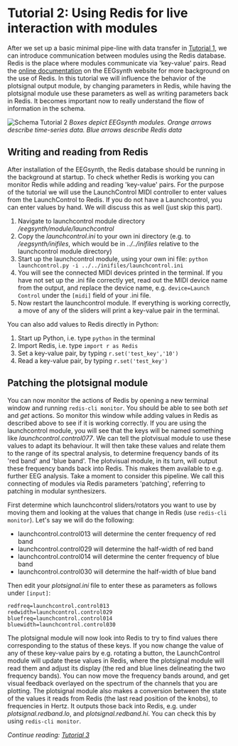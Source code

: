 # Tutorial 2: Using Redis for live interaction with modules

After we set up a basic minimal pipe-line with data transfer in [Tutorial 1](tutorial1.md), we can introduce communication between modules using the Redis database. Redis is the place where modules communicate via 'key-value' pairs. Read the [online documentation](http://www.ouunpo.com/eegsynth/?page_id=514) on the EEGsynth website for more background on the use of Redis. In this tutorial we will influence the behavior of the plotsignal output module, by changing parameters in Redis, while having the plotsignal module use these parameters as well as writing parameters back in Redis. It becomes important now to really understand the flow of information in the schema.

![Schema Tutorial 2](figures/Tutorial2.png)
_Boxes depict EEGsynth modules. Orange arrows describe time-series data. Blue arrows describe Redis data_

## Writing and reading from Redis

After installation of the EEGsynth, the Redis database should be running in the background at startup. To check whether Redis is working you can monitor Redis while adding and reading 'key-value' pairs. For the purpose of the tutorial we will use the LaunchControl MIDI controller to enter values from the LaunchControl to Redis. If you do not have a Launchcontrol, you can enter values by hand. We will discuss this as well (just skip this part).

1.  Navigate to launchcontrol module directory _/eegsynth/module/launchcontrol_
2.  Copy the _launchcontrol.ini_ to your own ini directory (e.g. to _/eegsynth/inifiles_, which would be in
    _../../inifiles_ relative to the launchcontrol module directory)
3.  Start up the launchcontrol module, using your own ini file:
    `python launchcontrol.py -i ../../inifiles/launchcontrol.ini`
4.  You will see the connected MIDI devices printed in the terminal. If you have not set up the .ini
    file correctly yet, read out the MIDI device name from the output, and replace the device name, e.g.
    `device=Launch Control` under the `[midi]` field of your .ini file.
5.  Now restart the launchcontrol module. If everything is working correctly, a move of any of the
    sliders will print a key-value pair in the terminal.

You can also add values to Redis directly in Python:

1.  Start up Python, i.e. type `python` in the terminal
2.  Import Redis, i.e. type `import r as Redis`
3.  Set a key-value pair, by typing `r.set('test_key','10')`
4.  Read a key-value pair, by typing `r.set('test_key')`

## Patching the plotsignal module

You can now monitor the actions of Redis by opening a new terminal window and running `redis-cli monitor`.  You should be able to see both _set_ and _get_ actions. So monitor this window while adding values in Redis as described above to see if it is working correctly. If you are using the launchcontrol module, you will see that the keys will be named something like _launchcontrol.control077_.  We can tell the plotvisual module to use these values to adapt its behaviour. It will then take these values and relate them to the range of its spectral analysis, to determine frequency bands of its 'red band' and 'blue band'. The plotvisual module, in its turn, will output these frequency bands back into Redis. This makes them available to e.g. further EEG analysis. Take a moment to consider this pipeline. We call this connecting of modules via Redis parameters 'patching', referring to patching in modular synthesizers.

First determine which launchcontrol sliders/rotators you want to use by moving them and looking at the values that change in Redis (use `redis-cli monitor`). Let's say we will do the following:

- launchcontrol.control013 will determine the center frequency of red band
- launchcontrol.control029 will determine the half-width of red band
- launchcontrol.control014 will determine the center frequency of blue band
- launchcontrol.control030 will determine the half-width of blue band

Then edit your _plotsignal.ini_ file to enter these as parameters as follows under `[input]`:

```
redfreq=launchcontrol.control013
redwidth=launchcontrol.control029
bluefreq=launchcontrol.control014
bluewidth=launchcontrol.control030
```

The plotsignal module will now look into Redis to try to find values there corresponding to the status of these keys.  If you now change the value of any of these key-value pairs by e.g. rotating a button, the LaunchControl module will update these values in Redis, where the plotsignal module will read them and adjust its display (the red and blue lines delineating the two frequency bands).  You can now move the frequency bands around, and get visual feedback overlayed on the spectrum of the channels that you are plotting. The plotsignal module also makes a conversion between the state of the values it reads from Redis (the last read position of the knobs), to frequencies in Hertz. It outputs those back into Redis, e.g. under _plotsignal.redband.lo_, and _plotsignal.redband.hi_. You can check this by using `redis-cli monitor`.

_Continue reading: [Tutorial 3](tutorial3.md)_
